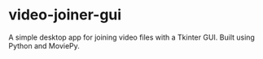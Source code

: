 # video-joiner-gui
A simple desktop app for joining video files with a Tkinter GUI. Built using Python and MoviePy.
